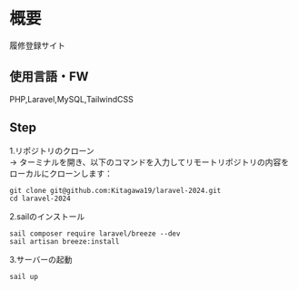 # 概要
履修登録サイト

## 使用言語・FW
PHP,Laravel,MySQL,TailwindCSS

## Step

1.リポジトリのクローン  
-> ターミナルを開き、以下のコマンドを入力してリモートリポジトリの内容をローカルにクローンします：  
```
git clone git@github.com:Kitagawa19/laravel-2024.git
cd laravel-2024                                                
```
2.sailのインストール
```
sail composer require laravel/breeze --dev
sail artisan breeze:install                                               
```
3.サーバーの起動
```
sail up                                             
```


